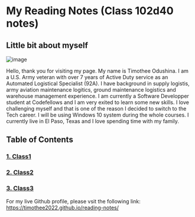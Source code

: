 # My Reading Notes (Class 102d40 notes)

## Little bit about myself


![image](https://user-images.githubusercontent.com/108295374/176437250-871cea36-efb8-4b40-bddd-e231ddb0b597.png)

Hello, thank you for visiting my page. My name is Timothee Odushina. I am a U.S. Army veteran with over 7 years of Active Duty service as an Automated Logistical Specialist (92A). I have background in supply logistis, army aviation maintenance logitics, ground maintenance logistics and warehouse management experience. I am currently a Software Developper student at Codefellows and I am very exited to learn some new skills. I love challenging myself and that is one of the reason I decided to switch to the Tech career. I will be using Windows 10 system during the whole courses. I currently live in El Paso, Texas and I love spending time with my family.

## Table of Contents

### [1. Class1](timothee2022.md)

### [2. Class2](class2.md)

### [3. Class3](class3.md)



For my live Github profile, please vsit the following link: https://timothee2022.github.io/reading-notes/
